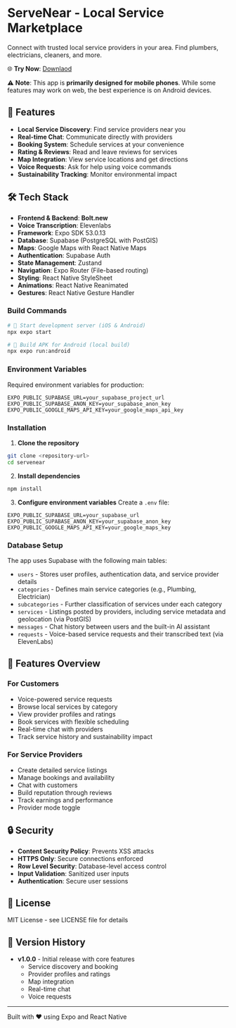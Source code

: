 # ServeNear - Local Service Marketplace

Connect with trusted local service providers in your area. Find plumbers, electricians, cleaners, and more.

🌐 **Try Now**: [Downlaod](https://github.com/imagions/servenear/tree/main/final_apk/servenear-final.apk)

⚠️ **Note**: This app is **primarily designed for mobile phones**. While some features may work on web, the best experience is on Android devices.

## 🚀 Features

- **Local Service Discovery**: Find service providers near you
- **Real-time Chat**: Communicate directly with providers
- **Booking System**: Schedule services at your convenience
- **Rating & Reviews**: Read and leave reviews for services
- **Map Integration**: View service locations and get directions
- **Voice Requests**: Ask for help using voice commands
- **Sustainability Tracking**: Monitor environmental impact

## 🛠 Tech Stack

- **Frontend & Backend**: **Bolt.new**
- **Voice Transcription**: Elevenlabs
- **Framework**: Expo SDK 53.0.13
- **Database**: Supabase (PostgreSQL with PostGIS)
- **Maps**: Google Maps with React Native Maps
- **Authentication**: Supabase Auth
- **State Management**: Zustand
- **Navigation**: Expo Router (File-based routing)
- **Styling**: React Native StyleSheet
- **Animations**: React Native Reanimated
- **Gestures**: React Native Gesture Handler

### Build Commands

```bash
# 🚧 Start development server (iOS & Android)
npx expo start

# 📱 Build APK for Android (local build)
npx expo run:android
```

### Environment Variables

Required environment variables for production:

```env
EXPO_PUBLIC_SUPABASE_URL=your_supabase_project_url
EXPO_PUBLIC_SUPABASE_ANON_KEY=your_supabase_anon_key
EXPO_PUBLIC_GOOGLE_MAPS_API_KEY=your_google_maps_api_key
```

### Installation

1. **Clone the repository**
```bash
git clone <repository-url>
cd servenear
```

2. **Install dependencies**
```bash
npm install
```

3. **Configure environment variables**
Create a `.env` file:
```env
EXPO_PUBLIC_SUPABASE_URL=your_supabase_url
EXPO_PUBLIC_SUPABASE_ANON_KEY=your_supabase_anon_key
EXPO_PUBLIC_GOOGLE_MAPS_API_KEY=your_google_maps_key
```


### Database Setup

The app uses Supabase with the following main tables:
- `users` - Stores user profiles, authentication data, and service provider details
- `categories` - Defines main service categories (e.g., Plumbing, Electrician)
- `subcategories` - Further classification of services under each category
- `services` - Listings posted by providers, including service metadata and geolocation (via PostGIS)
- `messages` - Chat history between users and the built-in AI assistant
- `requests` - Voice-based service requests and their transcribed text (via ElevenLabs)


## 📱 Features Overview

### For Customers
- Voice-powered service requests
- Browse local services by category
- View provider profiles and ratings
- Book services with flexible scheduling
- Real-time chat with providers
- Track service history and sustainability impact

### For Service Providers
- Create detailed service listings
- Manage bookings and availability
- Chat with customers
- Build reputation through reviews
- Track earnings and performance
- Provider mode toggle


## 🔒 Security

- **Content Security Policy**: Prevents XSS attacks
- **HTTPS Only**: Secure connections enforced
- **Row Level Security**: Database-level access control
- **Input Validation**: Sanitized user inputs
- **Authentication**: Secure user sessions


## 📄 License

MIT License - see LICENSE file for details


## 🔄 Version History

- **v1.0.0** - Initial release with core features
  - Service discovery and booking
  - Provider profiles and ratings
  - Map integration
  - Real-time chat
  - Voice requests

---

Built with ❤️ using Expo and React Native
